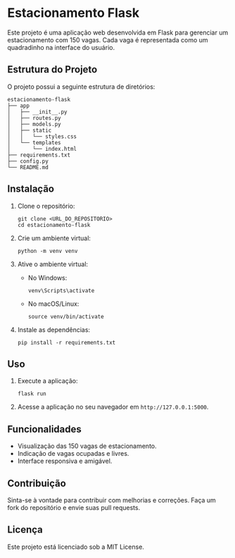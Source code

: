 # Estacionamento Flask

Este projeto é uma aplicação web desenvolvida em Flask para gerenciar um estacionamento com 150 vagas. Cada vaga é representada como um quadradinho na interface do usuário.

## Estrutura do Projeto

O projeto possui a seguinte estrutura de diretórios:

```
estacionamento-flask
├── app
│   ├── __init__.py
│   ├── routes.py
│   ├── models.py
│   ├── static
│   │   └── styles.css
│   └── templates
│       └── index.html
├── requirements.txt
├── config.py
└── README.md
```

## Instalação

1. Clone o repositório:
   ```
   git clone <URL_DO_REPOSITORIO>
   cd estacionamento-flask
   ```

2. Crie um ambiente virtual:
   ```
   python -m venv venv
   ```

3. Ative o ambiente virtual:
   - No Windows:
     ```
     venv\Scripts\activate
     ```
   - No macOS/Linux:
     ```
     source venv/bin/activate
     ```

4. Instale as dependências:
   ```
   pip install -r requirements.txt
   ```

## Uso

1. Execute a aplicação:
   ```
   flask run
   ```

2. Acesse a aplicação no seu navegador em `http://127.0.0.1:5000`.

## Funcionalidades

- Visualização das 150 vagas de estacionamento.
- Indicação de vagas ocupadas e livres.
- Interface responsiva e amigável.

## Contribuição

Sinta-se à vontade para contribuir com melhorias e correções. Faça um fork do repositório e envie suas pull requests.

## Licença

Este projeto está licenciado sob a MIT License.